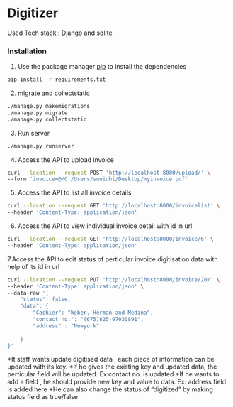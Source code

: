 # Digitizer

Used Tech stack : Django and sqlite

### Installation
1. Use the package manager [pip](https://pip.pypa.io/en/stable/) to install the dependencies
```bash
pip install -r requirements.txt
```

2. migrate and collectstatic
```bash
./manage.py makemigrations
./manage.py migrate
./manage.py collectstatic
```

3. Run server
```bash
./manage.py runserver
```

4. Access the API to upload invoice
```bash
curl --location --request POST 'http://localhost:8000/upload/' \
--form 'invoice=@/C:/Users/sunidhi/Desktop/myinvoice.pdf'
```
5. Access the API to list all invoice details 
```bash
curl --location --request GET 'http://localhost:8000/invoicelist' \
--header 'Content-Type: application/json'
```
6. Access the API to view individual invoice detail with id in url
```bash
curl --location --request GET 'http://localhost:8000/invoice/6' \
--header 'Content-Type: application/json'
```
7.Access the API to edit status of perticular invoice digitisation data with help of its id in url
```bash
curl --location --request PUT 'http://localhost:8000/invoice/20/' \
--header 'Content-Type: application/json' \
--data-raw '{
    "status": false,
    "data": {
        "Cashier": "Weber, Herman and Medina",
        "contact no.": "(675)825-97030891",
        "address" : "Newyork"
    
    }
}'
```

*It staff wants update digitised data , each piece of information can be updated with its key.
*If he gives the existing key and updated data, the perticular field will be updated. Ex:contact no. is updated
*If he wants to add a field , he should provide new key and value to data. Ex: address field is added here
*He can also change the status of “digitized” by making status field as true/false

